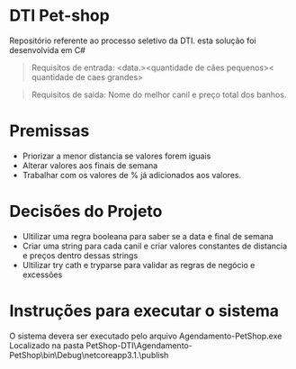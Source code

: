 # DTI Pet-shop
Repositório referente ao processo seletivo da DTI. esta solução foi desenvolvida em C#
>Requisitos de entrada: 
>  <data.><quantidade de cães pequenos>< quantidade de caes grandes>
>  

>Requisitos de saida: 
>Nome do melhor canil e preço total dos banhos.
# Premissas
- Priorizar a menor distancia se valores forem iguais
- Alterar valores aos finais de semana
- Trabalhar com os valores de % já adicionados aos valores.
# Decisões do Projeto 
- Ultilizar uma regra booleana para saber se a data e final de semana 
- Criar uma string para cada canil e criar valores constantes de distancia e preços dentro dessas strings
- Ultilizar try cath e tryparse para validar as regras de negócio e excessões

# Instruções para executar o sistema
O sistema devera ser executado pelo arquivo Agendamento-PetShop.exe Localizado na pasta PetShop-DTI\Agendamento-PetShop\bin\Debug\netcoreapp3.1.\publish
